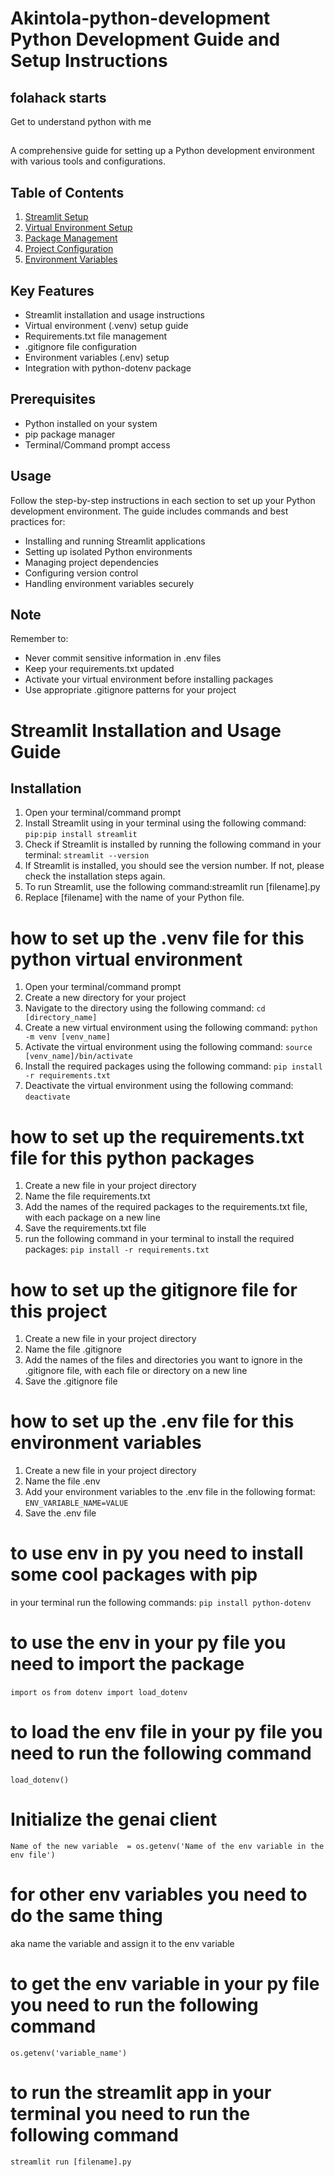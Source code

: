 # Akintola-python-development Python Development Guide and Setup Instructions
## folahack starts
Get to understand python with me

##

A comprehensive guide for setting up a Python development environment with various tools and configurations.

## Table of Contents
1. [Streamlit Setup](#streamlit-installation-and-usage-guide)
2. [Virtual Environment Setup](#virtual-environment-setup)
3. [Package Management](#package-management)
4. [Project Configuration](#project-configuration)
5. [Environment Variables](#environment-variables)

## Key Features
- Streamlit installation and usage instructions
- Virtual environment (.venv) setup guide
- Requirements.txt file management
- .gitignore file configuration
- Environment variables (.env) setup
- Integration with python-dotenv package

## Prerequisites
- Python installed on your system
- pip package manager
- Terminal/Command prompt access

## Usage
Follow the step-by-step instructions in each section to set up your Python development environment. The guide includes commands and best practices for:
- Installing and running Streamlit applications
- Setting up isolated Python environments
- Managing project dependencies
- Configuring version control
- Handling environment variables securely

## Note
Remember to:
- Never commit sensitive information in .env files
- Keep your requirements.txt updated
- Activate your virtual environment before installing packages
- Use appropriate .gitignore patterns for your project


# Streamlit Installation and Usage Guide

## Installation
1. Open your terminal/command prompt
2. Install Streamlit using in your terminal using the following command:
`pip:pip install streamlit`
3. Check if Streamlit is installed by running the following command in your terminal:
`streamlit --version`
4. If Streamlit is installed, you should see the version number. If not, please check the installation steps again.
5. To run Streamlit, use the following command:streamlit run [filename].py
6. Replace [filename] with the name of your Python file.

# how to set up the .venv file for this  python virtual environment
1. Open your terminal/command prompt
2. Create a new directory for your project
3. Navigate to the directory using the following command:
`cd [directory_name]`
4. Create a new virtual environment using the following command:
`python -m venv [venv_name]`
5. Activate the virtual environment using the following command:
`source [venv_name]/bin/activate`
6. Install the required packages using the following command:
`pip install -r requirements.txt`
7. Deactivate the virtual environment using the following command:
`deactivate`

# how to set up the requirements.txt file for this python packages
1. Create a new file in your project directory
2. Name the file requirements.txt
3. Add the names of the required packages to the requirements.txt file, with each package on a new line
4. Save the requirements.txt file
5. run the following command in your terminal to install the required packages:
`pip install -r requirements.txt`

# how to set up the gitignore file for this project
1. Create a new file in your project directory
2. Name the file .gitignore
3. Add the names of the files and directories you want to ignore in the .gitignore file, with each file or directory on a new line
4. Save the .gitignore file




# how to set up the .env file for this environment variables
1. Create a new file in your project directory
2. Name the file .env
3. Add your environment variables to the .env file in the following format:
`ENV_VARIABLE_NAME=VALUE`
4. Save the .env file


# to use env in py you need to install some cool packages with pip

in your terminal run the following commands:
`pip install python-dotenv`

# to use the env in your py file you need to import the package
`import os`
`from dotenv import load_dotenv`

# to load the env file in your py file you need to run the following command
`load_dotenv()`

# Initialize the genai client
`Name of the new variable  = os.getenv('Name of the env variable in the env file')`
# for other env variables you need to do the same thing
aka name the variable and assign it to the env variable

# to get the env variable in your py file you need to run the following command
`os.getenv('variable_name')`

# to run the streamlit app in your terminal you need to run the following command
`streamlit run [filename].py`

